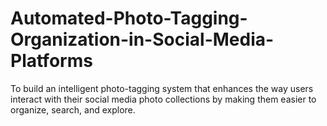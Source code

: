 # Automated-Photo-Tagging-Organization-in-Social-Media-Platforms
To build an intelligent photo-tagging system that enhances the way users interact with their social media photo collections by making them easier to organize, search, and explore.
